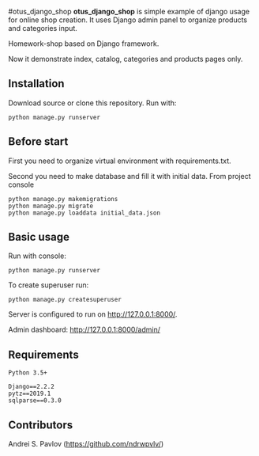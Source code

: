 #otus_django_shop
**otus_django_shop** is simple example of django usage for online shop creation. 
It uses Django admin panel to organize products and categories input.

Homework-shop based on Django framework.

Now it demonstrate index, catalog, categories and products pages only. 

## Installation
Download source or clone this repository. Run with:
```
python manage.py runserver
```

## Before start
First you need to organize virtual environment with requirements.txt.

Second you need to make database and fill it with initial data. From project console 
```
python manage.py makemigrations
python manage.py migrate
python manage.py loaddata initial_data.json
```

## Basic usage
Run with console:
```
python manage.py runserver
```
To create superuser run: 
```
python manage.py createsuperuser
```

Server is configured to run on http://127.0.0.1:8000/.

Admin dashboard: http://127.0.0.1:8000/admin/



## Requirements
```
Python 3.5+

Django==2.2.2
pytz==2019.1
sqlparse==0.3.0
```

## Contributors
Andrei S. Pavlov (https://github.com/ndrwpvlv/)
 